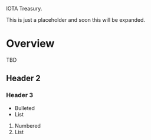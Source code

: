 IOTA Treasury.

This is just a placeholder and soon this will be expanded.

# Overview
TBD

## Header 2
### Header 3

- Bulleted
- List

1. Numbered
2. List

